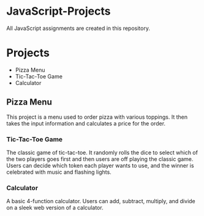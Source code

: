 # JavaScript-Projects
All JavaScript assignments are created in this repository.

# Projects
- Pizza Menu
- Tic-Tac-Toe Game
- Calculator

## Pizza Menu
This project is a menu used to order pizza with various toppings. It then takes the input information and calculates a price for the order.

### Tic-Tac-Toe Game
The classic game of tic-tac-toe. It randomly rolls the dice to select which of the two players goes first and then users are off playing the classic game. Users can decide which token each player wants to use, and the winner is celebrated with music and flashing lights.

### Calculator
A basic 4-function calculator. Users can add, subtract, multiply, and divide on a sleek web version of a calculator.
